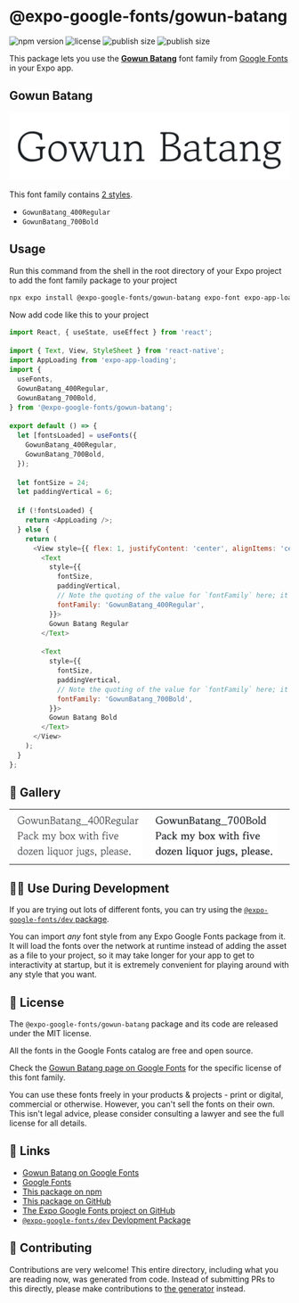 # @expo-google-fonts/gowun-batang

![npm version](https://flat.badgen.net/npm/v/@expo-google-fonts/gowun-batang)
![license](https://flat.badgen.net/github/license/expo/google-fonts)
![publish size](https://flat.badgen.net/packagephobia/install/@expo-google-fonts/gowun-batang)
![publish size](https://flat.badgen.net/packagephobia/publish/@expo-google-fonts/gowun-batang)

This package lets you use the [**Gowun Batang**](https://fonts.google.com/specimen/Gowun+Batang) font family from [Google Fonts](https://fonts.google.com/) in your Expo app.

## Gowun Batang

![Gowun Batang](./font-family.png)

This font family contains [2 styles](#-gallery).

- `GowunBatang_400Regular`
- `GowunBatang_700Bold`

## Usage

Run this command from the shell in the root directory of your Expo project to add the font family package to your project
```sh
npx expo install @expo-google-fonts/gowun-batang expo-font expo-app-loading
```

Now add code like this to your project
```js
import React, { useState, useEffect } from 'react';

import { Text, View, StyleSheet } from 'react-native';
import AppLoading from 'expo-app-loading';
import {
  useFonts,
  GowunBatang_400Regular,
  GowunBatang_700Bold,
} from '@expo-google-fonts/gowun-batang';

export default () => {
  let [fontsLoaded] = useFonts({
    GowunBatang_400Regular,
    GowunBatang_700Bold,
  });

  let fontSize = 24;
  let paddingVertical = 6;

  if (!fontsLoaded) {
    return <AppLoading />;
  } else {
    return (
      <View style={{ flex: 1, justifyContent: 'center', alignItems: 'center' }}>
        <Text
          style={{
            fontSize,
            paddingVertical,
            // Note the quoting of the value for `fontFamily` here; it expects a string!
            fontFamily: 'GowunBatang_400Regular',
          }}>
          Gowun Batang Regular
        </Text>

        <Text
          style={{
            fontSize,
            paddingVertical,
            // Note the quoting of the value for `fontFamily` here; it expects a string!
            fontFamily: 'GowunBatang_700Bold',
          }}>
          Gowun Batang Bold
        </Text>
      </View>
    );
  }
};

```

## 🔡 Gallery


||||
|-|-|-|
|![GowunBatang_400Regular](./GowunBatang_400Regular.ttf.png)|![GowunBatang_700Bold](./GowunBatang_700Bold.ttf.png)|||


## 👩‍💻 Use During Development

If you are trying out lots of different fonts, you can try using the [`@expo-google-fonts/dev` package](https://github.com/expo/google-fonts/tree/master/font-packages/dev#readme).

You can import *any* font style from any Expo Google Fonts package from it. It will load the fonts
over the network at runtime instead of adding the asset as a file to your project, so it may take longer
for your app to get to interactivity at startup, but it is extremely convenient
for playing around with any style that you want.

## 📖 License

The `@expo-google-fonts/gowun-batang` package and its code are released under the MIT license.

All the fonts in the Google Fonts catalog are free and open source.

Check the [Gowun Batang page on Google Fonts](https://fonts.google.com/specimen/Gowun+Batang) for the specific license of this font family.

You can use these fonts freely in your products & projects - print or digital, commercial or otherwise. However, you can't sell the fonts on their own. This isn't legal advice, please consider consulting a lawyer and see the full license for all details.

## 🔗 Links

- [Gowun Batang on Google Fonts](https://fonts.google.com/specimen/Gowun+Batang)
- [Google Fonts](https://fonts.google.com/)
- [This package on npm](https://www.npmjs.com/package/@expo-google-fonts/gowun-batang)
- [This package on GitHub](https://github.com/expo/google-fonts/tree/master/font-packages/gowun-batang)
- [The Expo Google Fonts project on GitHub](https://github.com/expo/google-fonts)
- [`@expo-google-fonts/dev` Devlopment Package](https://github.com/expo/google-fonts/tree/master/font-packages/dev)

## 🤝 Contributing

Contributions are very welcome! This entire directory, including what you are reading now, was generated from code. Instead of submitting PRs to this directly, please make contributions to [the generator](https://github.com/expo/google-fonts/tree/master/packages/generator) instead.
